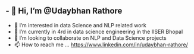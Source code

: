 ## - 👋 Hi, I’m @Udaybhan Rathore
- 👀 I’m interested in data Science and NLP related work
- 🌱 I’m currently in 4rd in data science engineering in the IISER Bhopal
- 💞️ I’m looking to collaborate on NLP and Data Science projects
- 📫 How to reach me ... https://www.linkedin.com/in/udaybhan-rathore/

<!---
Udaybhan19/Udaybhan19 is a ✨ special ✨ repository because its `README.md` (this file) appears on your GitHub profile.
You can click the Preview link to take a look at your changes.
--->
